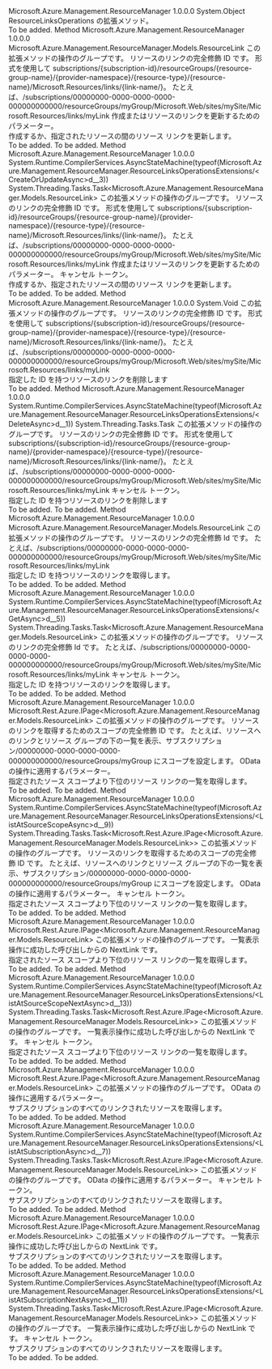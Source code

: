 <Type Name="ResourceLinksOperationsExtensions" FullName="Microsoft.Azure.Management.ResourceManager.ResourceLinksOperationsExtensions">
  <TypeSignature Language="C#" Value="public static class ResourceLinksOperationsExtensions" />
  <TypeSignature Language="ILAsm" Value=".class public auto ansi abstract sealed beforefieldinit ResourceLinksOperationsExtensions extends System.Object" />
  <TypeSignature Language="DocId" Value="T:Microsoft.Azure.Management.ResourceManager.ResourceLinksOperationsExtensions" />
  <TypeSignature Language="VB.NET" Value="Public Module ResourceLinksOperationsExtensions" />
  <TypeSignature Language="F#" Value="type ResourceLinksOperationsExtensions = class" />
  <AssemblyInfo>
    <AssemblyName>Microsoft.Azure.Management.ResourceManager</AssemblyName>
    <AssemblyVersion>1.0.0.0</AssemblyVersion>
  </AssemblyInfo>
  <Base>
    <BaseTypeName>System.Object</BaseTypeName>
  </Base>
  <Interfaces />
  <Docs>
    <summary>
            ResourceLinksOperations の拡張メソッド。
            </summary>
    <remarks>To be added.</remarks>
  </Docs>
  <Members>
    <Member MemberName="CreateOrUpdate">
      <MemberSignature Language="C#" Value="public static Microsoft.Azure.Management.ResourceManager.Models.ResourceLink CreateOrUpdate (this Microsoft.Azure.Management.ResourceManager.IResourceLinksOperations operations, string linkId, Microsoft.Azure.Management.ResourceManager.Models.ResourceLink parameters);" />
      <MemberSignature Language="ILAsm" Value=".method public static hidebysig class Microsoft.Azure.Management.ResourceManager.Models.ResourceLink CreateOrUpdate(class Microsoft.Azure.Management.ResourceManager.IResourceLinksOperations operations, string linkId, class Microsoft.Azure.Management.ResourceManager.Models.ResourceLink parameters) cil managed" />
      <MemberSignature Language="DocId" Value="M:Microsoft.Azure.Management.ResourceManager.ResourceLinksOperationsExtensions.CreateOrUpdate(Microsoft.Azure.Management.ResourceManager.IResourceLinksOperations,System.String,Microsoft.Azure.Management.ResourceManager.Models.ResourceLink)" />
      <MemberSignature Language="VB.NET" Value="&lt;Extension()&gt;&#xA;Public Function CreateOrUpdate (operations As IResourceLinksOperations, linkId As String, parameters As ResourceLink) As ResourceLink" />
      <MemberSignature Language="F#" Value="static member CreateOrUpdate : Microsoft.Azure.Management.ResourceManager.IResourceLinksOperations * string * Microsoft.Azure.Management.ResourceManager.Models.ResourceLink -&gt; Microsoft.Azure.Management.ResourceManager.Models.ResourceLink" Usage="Microsoft.Azure.Management.ResourceManager.ResourceLinksOperationsExtensions.CreateOrUpdate (operations, linkId, parameters)" />
      <MemberType>Method</MemberType>
      <AssemblyInfo>
        <AssemblyName>Microsoft.Azure.Management.ResourceManager</AssemblyName>
        <AssemblyVersion>1.0.0.0</AssemblyVersion>
      </AssemblyInfo>
      <ReturnValue>
        <ReturnType>Microsoft.Azure.Management.ResourceManager.Models.ResourceLink</ReturnType>
      </ReturnValue>
      <Parameters>
        <Parameter Name="operations" Type="Microsoft.Azure.Management.ResourceManager.IResourceLinksOperations" RefType="this" />
        <Parameter Name="linkId" Type="System.String" />
        <Parameter Name="parameters" Type="Microsoft.Azure.Management.ResourceManager.Models.ResourceLink" />
      </Parameters>
      <Docs>
        <param name="operations">
            この拡張メソッドの操作のグループです。
            </param>
        <param name="linkId">
            リソースのリンクの完全修飾 ID です。 形式を使用して subscriptions/{subscription-id}/resourceGroups/{resource-group-name}/{provider-namespace}/{resource-type}/{resource-name}/Microsoft.Resources/links/{link-name/}。
            たとえば、/subscriptions/00000000-0000-0000-0000-000000000000/resourceGroups/myGroup/Microsoft.Web/sites/mySite/Microsoft.Resources/links/myLink
            </param>
        <param name="parameters">
            作成またはリソースのリンクを更新するためのパラメーター。
            </param>
        <summary>
            作成するか、指定されたリソースの間のリソース リンクを更新します。
            </summary>
        <returns>To be added.</returns>
        <remarks>To be added.</remarks>
      </Docs>
    </Member>
    <Member MemberName="CreateOrUpdateAsync">
      <MemberSignature Language="C#" Value="public static System.Threading.Tasks.Task&lt;Microsoft.Azure.Management.ResourceManager.Models.ResourceLink&gt; CreateOrUpdateAsync (this Microsoft.Azure.Management.ResourceManager.IResourceLinksOperations operations, string linkId, Microsoft.Azure.Management.ResourceManager.Models.ResourceLink parameters, System.Threading.CancellationToken cancellationToken = null);" />
      <MemberSignature Language="ILAsm" Value=".method public static hidebysig class System.Threading.Tasks.Task`1&lt;class Microsoft.Azure.Management.ResourceManager.Models.ResourceLink&gt; CreateOrUpdateAsync(class Microsoft.Azure.Management.ResourceManager.IResourceLinksOperations operations, string linkId, class Microsoft.Azure.Management.ResourceManager.Models.ResourceLink parameters, valuetype System.Threading.CancellationToken cancellationToken) cil managed" />
      <MemberSignature Language="DocId" Value="M:Microsoft.Azure.Management.ResourceManager.ResourceLinksOperationsExtensions.CreateOrUpdateAsync(Microsoft.Azure.Management.ResourceManager.IResourceLinksOperations,System.String,Microsoft.Azure.Management.ResourceManager.Models.ResourceLink,System.Threading.CancellationToken)" />
      <MemberSignature Language="F#" Value="static member CreateOrUpdateAsync : Microsoft.Azure.Management.ResourceManager.IResourceLinksOperations * string * Microsoft.Azure.Management.ResourceManager.Models.ResourceLink * System.Threading.CancellationToken -&gt; System.Threading.Tasks.Task&lt;Microsoft.Azure.Management.ResourceManager.Models.ResourceLink&gt;" Usage="Microsoft.Azure.Management.ResourceManager.ResourceLinksOperationsExtensions.CreateOrUpdateAsync (operations, linkId, parameters, cancellationToken)" />
      <MemberType>Method</MemberType>
      <AssemblyInfo>
        <AssemblyName>Microsoft.Azure.Management.ResourceManager</AssemblyName>
        <AssemblyVersion>1.0.0.0</AssemblyVersion>
      </AssemblyInfo>
      <Attributes>
        <Attribute>
          <AttributeName>System.Runtime.CompilerServices.AsyncStateMachine(typeof(Microsoft.Azure.Management.ResourceManager.ResourceLinksOperationsExtensions/&lt;CreateOrUpdateAsync&gt;d__3))</AttributeName>
        </Attribute>
      </Attributes>
      <ReturnValue>
        <ReturnType>System.Threading.Tasks.Task&lt;Microsoft.Azure.Management.ResourceManager.Models.ResourceLink&gt;</ReturnType>
      </ReturnValue>
      <Parameters>
        <Parameter Name="operations" Type="Microsoft.Azure.Management.ResourceManager.IResourceLinksOperations" RefType="this" />
        <Parameter Name="linkId" Type="System.String" />
        <Parameter Name="parameters" Type="Microsoft.Azure.Management.ResourceManager.Models.ResourceLink" />
        <Parameter Name="cancellationToken" Type="System.Threading.CancellationToken" />
      </Parameters>
      <Docs>
        <param name="operations">
            この拡張メソッドの操作のグループです。
            </param>
        <param name="linkId">
            リソースのリンクの完全修飾 ID です。 形式を使用して subscriptions/{subscription-id}/resourceGroups/{resource-group-name}/{provider-namespace}/{resource-type}/{resource-name}/Microsoft.Resources/links/{link-name/}。
            たとえば、/subscriptions/00000000-0000-0000-0000-000000000000/resourceGroups/myGroup/Microsoft.Web/sites/mySite/Microsoft.Resources/links/myLink
            </param>
        <param name="parameters">
            作成またはリソースのリンクを更新するためのパラメーター。
            </param>
        <param name="cancellationToken">
            キャンセル トークン。
            </param>
        <summary>
            作成するか、指定されたリソースの間のリソース リンクを更新します。
            </summary>
        <returns>To be added.</returns>
        <remarks>To be added.</remarks>
      </Docs>
    </Member>
    <Member MemberName="Delete">
      <MemberSignature Language="C#" Value="public static void Delete (this Microsoft.Azure.Management.ResourceManager.IResourceLinksOperations operations, string linkId);" />
      <MemberSignature Language="ILAsm" Value=".method public static hidebysig void Delete(class Microsoft.Azure.Management.ResourceManager.IResourceLinksOperations operations, string linkId) cil managed" />
      <MemberSignature Language="DocId" Value="M:Microsoft.Azure.Management.ResourceManager.ResourceLinksOperationsExtensions.Delete(Microsoft.Azure.Management.ResourceManager.IResourceLinksOperations,System.String)" />
      <MemberSignature Language="VB.NET" Value="&lt;Extension()&gt;&#xA;Public Sub Delete (operations As IResourceLinksOperations, linkId As String)" />
      <MemberSignature Language="F#" Value="static member Delete : Microsoft.Azure.Management.ResourceManager.IResourceLinksOperations * string -&gt; unit" Usage="Microsoft.Azure.Management.ResourceManager.ResourceLinksOperationsExtensions.Delete (operations, linkId)" />
      <MemberType>Method</MemberType>
      <AssemblyInfo>
        <AssemblyName>Microsoft.Azure.Management.ResourceManager</AssemblyName>
        <AssemblyVersion>1.0.0.0</AssemblyVersion>
      </AssemblyInfo>
      <ReturnValue>
        <ReturnType>System.Void</ReturnType>
      </ReturnValue>
      <Parameters>
        <Parameter Name="operations" Type="Microsoft.Azure.Management.ResourceManager.IResourceLinksOperations" RefType="this" />
        <Parameter Name="linkId" Type="System.String" />
      </Parameters>
      <Docs>
        <param name="operations">
            この拡張メソッドの操作のグループです。
            </param>
        <param name="linkId">
            リソースのリンクの完全修飾 ID です。 形式を使用して subscriptions/{subscription-id}/resourceGroups/{resource-group-name}/{provider-namespace}/{resource-type}/{resource-name}/Microsoft.Resources/links/{link-name/}。
            たとえば、/subscriptions/00000000-0000-0000-0000-000000000000/resourceGroups/myGroup/Microsoft.Web/sites/mySite/Microsoft.Resources/links/myLink
            </param>
        <summary>
            指定した ID を持つリソースのリンクを削除します
            </summary>
        <remarks>To be added.</remarks>
      </Docs>
    </Member>
    <Member MemberName="DeleteAsync">
      <MemberSignature Language="C#" Value="public static System.Threading.Tasks.Task DeleteAsync (this Microsoft.Azure.Management.ResourceManager.IResourceLinksOperations operations, string linkId, System.Threading.CancellationToken cancellationToken = null);" />
      <MemberSignature Language="ILAsm" Value=".method public static hidebysig class System.Threading.Tasks.Task DeleteAsync(class Microsoft.Azure.Management.ResourceManager.IResourceLinksOperations operations, string linkId, valuetype System.Threading.CancellationToken cancellationToken) cil managed" />
      <MemberSignature Language="DocId" Value="M:Microsoft.Azure.Management.ResourceManager.ResourceLinksOperationsExtensions.DeleteAsync(Microsoft.Azure.Management.ResourceManager.IResourceLinksOperations,System.String,System.Threading.CancellationToken)" />
      <MemberSignature Language="F#" Value="static member DeleteAsync : Microsoft.Azure.Management.ResourceManager.IResourceLinksOperations * string * System.Threading.CancellationToken -&gt; System.Threading.Tasks.Task" Usage="Microsoft.Azure.Management.ResourceManager.ResourceLinksOperationsExtensions.DeleteAsync (operations, linkId, cancellationToken)" />
      <MemberType>Method</MemberType>
      <AssemblyInfo>
        <AssemblyName>Microsoft.Azure.Management.ResourceManager</AssemblyName>
        <AssemblyVersion>1.0.0.0</AssemblyVersion>
      </AssemblyInfo>
      <Attributes>
        <Attribute>
          <AttributeName>System.Runtime.CompilerServices.AsyncStateMachine(typeof(Microsoft.Azure.Management.ResourceManager.ResourceLinksOperationsExtensions/&lt;DeleteAsync&gt;d__1))</AttributeName>
        </Attribute>
      </Attributes>
      <ReturnValue>
        <ReturnType>System.Threading.Tasks.Task</ReturnType>
      </ReturnValue>
      <Parameters>
        <Parameter Name="operations" Type="Microsoft.Azure.Management.ResourceManager.IResourceLinksOperations" RefType="this" />
        <Parameter Name="linkId" Type="System.String" />
        <Parameter Name="cancellationToken" Type="System.Threading.CancellationToken" />
      </Parameters>
      <Docs>
        <param name="operations">
            この拡張メソッドの操作のグループです。
            </param>
        <param name="linkId">
            リソースのリンクの完全修飾 ID です。 形式を使用して subscriptions/{subscription-id}/resourceGroups/{resource-group-name}/{provider-namespace}/{resource-type}/{resource-name}/Microsoft.Resources/links/{link-name/}。
            たとえば、/subscriptions/00000000-0000-0000-0000-000000000000/resourceGroups/myGroup/Microsoft.Web/sites/mySite/Microsoft.Resources/links/myLink
            </param>
        <param name="cancellationToken">
            キャンセル トークン。
            </param>
        <summary>
            指定した ID を持つリソースのリンクを削除します
            </summary>
        <returns>To be added.</returns>
        <remarks>To be added.</remarks>
      </Docs>
    </Member>
    <Member MemberName="Get">
      <MemberSignature Language="C#" Value="public static Microsoft.Azure.Management.ResourceManager.Models.ResourceLink Get (this Microsoft.Azure.Management.ResourceManager.IResourceLinksOperations operations, string linkId);" />
      <MemberSignature Language="ILAsm" Value=".method public static hidebysig class Microsoft.Azure.Management.ResourceManager.Models.ResourceLink Get(class Microsoft.Azure.Management.ResourceManager.IResourceLinksOperations operations, string linkId) cil managed" />
      <MemberSignature Language="DocId" Value="M:Microsoft.Azure.Management.ResourceManager.ResourceLinksOperationsExtensions.Get(Microsoft.Azure.Management.ResourceManager.IResourceLinksOperations,System.String)" />
      <MemberSignature Language="VB.NET" Value="&lt;Extension()&gt;&#xA;Public Function Get (operations As IResourceLinksOperations, linkId As String) As ResourceLink" />
      <MemberSignature Language="F#" Value="static member Get : Microsoft.Azure.Management.ResourceManager.IResourceLinksOperations * string -&gt; Microsoft.Azure.Management.ResourceManager.Models.ResourceLink" Usage="Microsoft.Azure.Management.ResourceManager.ResourceLinksOperationsExtensions.Get (operations, linkId)" />
      <MemberType>Method</MemberType>
      <AssemblyInfo>
        <AssemblyName>Microsoft.Azure.Management.ResourceManager</AssemblyName>
        <AssemblyVersion>1.0.0.0</AssemblyVersion>
      </AssemblyInfo>
      <ReturnValue>
        <ReturnType>Microsoft.Azure.Management.ResourceManager.Models.ResourceLink</ReturnType>
      </ReturnValue>
      <Parameters>
        <Parameter Name="operations" Type="Microsoft.Azure.Management.ResourceManager.IResourceLinksOperations" RefType="this" />
        <Parameter Name="linkId" Type="System.String" />
      </Parameters>
      <Docs>
        <param name="operations">
            この拡張メソッドの操作のグループです。
            </param>
        <param name="linkId">
            リソースのリンクの完全修飾 Id です。 たとえば、/subscriptions/00000000-0000-0000-0000-000000000000/resourceGroups/myGroup/Microsoft.Web/sites/mySite/Microsoft.Resources/links/myLink
            </param>
        <summary>
            指定した ID を持つリソースのリンクを取得します。
            </summary>
        <returns>To be added.</returns>
        <remarks>To be added.</remarks>
      </Docs>
    </Member>
    <Member MemberName="GetAsync">
      <MemberSignature Language="C#" Value="public static System.Threading.Tasks.Task&lt;Microsoft.Azure.Management.ResourceManager.Models.ResourceLink&gt; GetAsync (this Microsoft.Azure.Management.ResourceManager.IResourceLinksOperations operations, string linkId, System.Threading.CancellationToken cancellationToken = null);" />
      <MemberSignature Language="ILAsm" Value=".method public static hidebysig class System.Threading.Tasks.Task`1&lt;class Microsoft.Azure.Management.ResourceManager.Models.ResourceLink&gt; GetAsync(class Microsoft.Azure.Management.ResourceManager.IResourceLinksOperations operations, string linkId, valuetype System.Threading.CancellationToken cancellationToken) cil managed" />
      <MemberSignature Language="DocId" Value="M:Microsoft.Azure.Management.ResourceManager.ResourceLinksOperationsExtensions.GetAsync(Microsoft.Azure.Management.ResourceManager.IResourceLinksOperations,System.String,System.Threading.CancellationToken)" />
      <MemberSignature Language="F#" Value="static member GetAsync : Microsoft.Azure.Management.ResourceManager.IResourceLinksOperations * string * System.Threading.CancellationToken -&gt; System.Threading.Tasks.Task&lt;Microsoft.Azure.Management.ResourceManager.Models.ResourceLink&gt;" Usage="Microsoft.Azure.Management.ResourceManager.ResourceLinksOperationsExtensions.GetAsync (operations, linkId, cancellationToken)" />
      <MemberType>Method</MemberType>
      <AssemblyInfo>
        <AssemblyName>Microsoft.Azure.Management.ResourceManager</AssemblyName>
        <AssemblyVersion>1.0.0.0</AssemblyVersion>
      </AssemblyInfo>
      <Attributes>
        <Attribute>
          <AttributeName>System.Runtime.CompilerServices.AsyncStateMachine(typeof(Microsoft.Azure.Management.ResourceManager.ResourceLinksOperationsExtensions/&lt;GetAsync&gt;d__5))</AttributeName>
        </Attribute>
      </Attributes>
      <ReturnValue>
        <ReturnType>System.Threading.Tasks.Task&lt;Microsoft.Azure.Management.ResourceManager.Models.ResourceLink&gt;</ReturnType>
      </ReturnValue>
      <Parameters>
        <Parameter Name="operations" Type="Microsoft.Azure.Management.ResourceManager.IResourceLinksOperations" RefType="this" />
        <Parameter Name="linkId" Type="System.String" />
        <Parameter Name="cancellationToken" Type="System.Threading.CancellationToken" />
      </Parameters>
      <Docs>
        <param name="operations">
            この拡張メソッドの操作のグループです。
            </param>
        <param name="linkId">
            リソースのリンクの完全修飾 Id です。 たとえば、/subscriptions/00000000-0000-0000-0000-000000000000/resourceGroups/myGroup/Microsoft.Web/sites/mySite/Microsoft.Resources/links/myLink
            </param>
        <param name="cancellationToken">
            キャンセル トークン。
            </param>
        <summary>
            指定した ID を持つリソースのリンクを取得します。
            </summary>
        <returns>To be added.</returns>
        <remarks>To be added.</remarks>
      </Docs>
    </Member>
    <Member MemberName="ListAtSourceScope">
      <MemberSignature Language="C#" Value="public static Microsoft.Rest.Azure.IPage&lt;Microsoft.Azure.Management.ResourceManager.Models.ResourceLink&gt; ListAtSourceScope (this Microsoft.Azure.Management.ResourceManager.IResourceLinksOperations operations, string scope, Microsoft.Rest.Azure.OData.ODataQuery&lt;Microsoft.Azure.Management.ResourceManager.Models.ResourceLinkFilter&gt; odataQuery = null);" />
      <MemberSignature Language="ILAsm" Value=".method public static hidebysig class Microsoft.Rest.Azure.IPage`1&lt;class Microsoft.Azure.Management.ResourceManager.Models.ResourceLink&gt; ListAtSourceScope(class Microsoft.Azure.Management.ResourceManager.IResourceLinksOperations operations, string scope, class Microsoft.Rest.Azure.OData.ODataQuery`1&lt;class Microsoft.Azure.Management.ResourceManager.Models.ResourceLinkFilter&gt; odataQuery) cil managed" />
      <MemberSignature Language="DocId" Value="M:Microsoft.Azure.Management.ResourceManager.ResourceLinksOperationsExtensions.ListAtSourceScope(Microsoft.Azure.Management.ResourceManager.IResourceLinksOperations,System.String,Microsoft.Rest.Azure.OData.ODataQuery{Microsoft.Azure.Management.ResourceManager.Models.ResourceLinkFilter})" />
      <MemberSignature Language="VB.NET" Value="&lt;Extension()&gt;&#xA;Public Function ListAtSourceScope (operations As IResourceLinksOperations, scope As String, Optional odataQuery As ODataQuery(Of ResourceLinkFilter) = null) As IPage(Of ResourceLink)" />
      <MemberSignature Language="F#" Value="static member ListAtSourceScope : Microsoft.Azure.Management.ResourceManager.IResourceLinksOperations * string * Microsoft.Rest.Azure.OData.ODataQuery&lt;Microsoft.Azure.Management.ResourceManager.Models.ResourceLinkFilter&gt; -&gt; Microsoft.Rest.Azure.IPage&lt;Microsoft.Azure.Management.ResourceManager.Models.ResourceLink&gt;" Usage="Microsoft.Azure.Management.ResourceManager.ResourceLinksOperationsExtensions.ListAtSourceScope (operations, scope, odataQuery)" />
      <MemberType>Method</MemberType>
      <AssemblyInfo>
        <AssemblyName>Microsoft.Azure.Management.ResourceManager</AssemblyName>
        <AssemblyVersion>1.0.0.0</AssemblyVersion>
      </AssemblyInfo>
      <ReturnValue>
        <ReturnType>Microsoft.Rest.Azure.IPage&lt;Microsoft.Azure.Management.ResourceManager.Models.ResourceLink&gt;</ReturnType>
      </ReturnValue>
      <Parameters>
        <Parameter Name="operations" Type="Microsoft.Azure.Management.ResourceManager.IResourceLinksOperations" RefType="this" />
        <Parameter Name="scope" Type="System.String" />
        <Parameter Name="odataQuery" Type="Microsoft.Rest.Azure.OData.ODataQuery&lt;Microsoft.Azure.Management.ResourceManager.Models.ResourceLinkFilter&gt;" />
      </Parameters>
      <Docs>
        <param name="operations">
            この拡張メソッドの操作のグループです。
            </param>
        <param name="scope">
            リソースのリンクを取得するためのスコープの完全修飾 ID です。 たとえば、リソースへのリンクとリソース グループの下の一覧を表示、サブスクリプション/00000000-0000-0000-0000-000000000000/resourceGroups/myGroup にスコープを設定します。
            </param>
        <param name="odataQuery">
            OData の操作に適用するパラメーター。
            </param>
        <summary>
            指定されたソース スコープより下位のリソース リンクの一覧を取得します。
            </summary>
        <returns>To be added.</returns>
        <remarks>To be added.</remarks>
      </Docs>
    </Member>
    <Member MemberName="ListAtSourceScopeAsync">
      <MemberSignature Language="C#" Value="public static System.Threading.Tasks.Task&lt;Microsoft.Rest.Azure.IPage&lt;Microsoft.Azure.Management.ResourceManager.Models.ResourceLink&gt;&gt; ListAtSourceScopeAsync (this Microsoft.Azure.Management.ResourceManager.IResourceLinksOperations operations, string scope, Microsoft.Rest.Azure.OData.ODataQuery&lt;Microsoft.Azure.Management.ResourceManager.Models.ResourceLinkFilter&gt; odataQuery = null, System.Threading.CancellationToken cancellationToken = null);" />
      <MemberSignature Language="ILAsm" Value=".method public static hidebysig class System.Threading.Tasks.Task`1&lt;class Microsoft.Rest.Azure.IPage`1&lt;class Microsoft.Azure.Management.ResourceManager.Models.ResourceLink&gt;&gt; ListAtSourceScopeAsync(class Microsoft.Azure.Management.ResourceManager.IResourceLinksOperations operations, string scope, class Microsoft.Rest.Azure.OData.ODataQuery`1&lt;class Microsoft.Azure.Management.ResourceManager.Models.ResourceLinkFilter&gt; odataQuery, valuetype System.Threading.CancellationToken cancellationToken) cil managed" />
      <MemberSignature Language="DocId" Value="M:Microsoft.Azure.Management.ResourceManager.ResourceLinksOperationsExtensions.ListAtSourceScopeAsync(Microsoft.Azure.Management.ResourceManager.IResourceLinksOperations,System.String,Microsoft.Rest.Azure.OData.ODataQuery{Microsoft.Azure.Management.ResourceManager.Models.ResourceLinkFilter},System.Threading.CancellationToken)" />
      <MemberSignature Language="F#" Value="static member ListAtSourceScopeAsync : Microsoft.Azure.Management.ResourceManager.IResourceLinksOperations * string * Microsoft.Rest.Azure.OData.ODataQuery&lt;Microsoft.Azure.Management.ResourceManager.Models.ResourceLinkFilter&gt; * System.Threading.CancellationToken -&gt; System.Threading.Tasks.Task&lt;Microsoft.Rest.Azure.IPage&lt;Microsoft.Azure.Management.ResourceManager.Models.ResourceLink&gt;&gt;" Usage="Microsoft.Azure.Management.ResourceManager.ResourceLinksOperationsExtensions.ListAtSourceScopeAsync (operations, scope, odataQuery, cancellationToken)" />
      <MemberType>Method</MemberType>
      <AssemblyInfo>
        <AssemblyName>Microsoft.Azure.Management.ResourceManager</AssemblyName>
        <AssemblyVersion>1.0.0.0</AssemblyVersion>
      </AssemblyInfo>
      <Attributes>
        <Attribute>
          <AttributeName>System.Runtime.CompilerServices.AsyncStateMachine(typeof(Microsoft.Azure.Management.ResourceManager.ResourceLinksOperationsExtensions/&lt;ListAtSourceScopeAsync&gt;d__9))</AttributeName>
        </Attribute>
      </Attributes>
      <ReturnValue>
        <ReturnType>System.Threading.Tasks.Task&lt;Microsoft.Rest.Azure.IPage&lt;Microsoft.Azure.Management.ResourceManager.Models.ResourceLink&gt;&gt;</ReturnType>
      </ReturnValue>
      <Parameters>
        <Parameter Name="operations" Type="Microsoft.Azure.Management.ResourceManager.IResourceLinksOperations" RefType="this" />
        <Parameter Name="scope" Type="System.String" />
        <Parameter Name="odataQuery" Type="Microsoft.Rest.Azure.OData.ODataQuery&lt;Microsoft.Azure.Management.ResourceManager.Models.ResourceLinkFilter&gt;" />
        <Parameter Name="cancellationToken" Type="System.Threading.CancellationToken" />
      </Parameters>
      <Docs>
        <param name="operations">
            この拡張メソッドの操作のグループです。
            </param>
        <param name="scope">
            リソースのリンクを取得するためのスコープの完全修飾 ID です。 たとえば、リソースへのリンクとリソース グループの下の一覧を表示、サブスクリプション/00000000-0000-0000-0000-000000000000/resourceGroups/myGroup にスコープを設定します。
            </param>
        <param name="odataQuery">
            OData の操作に適用するパラメーター。
            </param>
        <param name="cancellationToken">
            キャンセル トークン。
            </param>
        <summary>
            指定されたソース スコープより下位のリソース リンクの一覧を取得します。
            </summary>
        <returns>To be added.</returns>
        <remarks>To be added.</remarks>
      </Docs>
    </Member>
    <Member MemberName="ListAtSourceScopeNext">
      <MemberSignature Language="C#" Value="public static Microsoft.Rest.Azure.IPage&lt;Microsoft.Azure.Management.ResourceManager.Models.ResourceLink&gt; ListAtSourceScopeNext (this Microsoft.Azure.Management.ResourceManager.IResourceLinksOperations operations, string nextPageLink);" />
      <MemberSignature Language="ILAsm" Value=".method public static hidebysig class Microsoft.Rest.Azure.IPage`1&lt;class Microsoft.Azure.Management.ResourceManager.Models.ResourceLink&gt; ListAtSourceScopeNext(class Microsoft.Azure.Management.ResourceManager.IResourceLinksOperations operations, string nextPageLink) cil managed" />
      <MemberSignature Language="DocId" Value="M:Microsoft.Azure.Management.ResourceManager.ResourceLinksOperationsExtensions.ListAtSourceScopeNext(Microsoft.Azure.Management.ResourceManager.IResourceLinksOperations,System.String)" />
      <MemberSignature Language="VB.NET" Value="&lt;Extension()&gt;&#xA;Public Function ListAtSourceScopeNext (operations As IResourceLinksOperations, nextPageLink As String) As IPage(Of ResourceLink)" />
      <MemberSignature Language="F#" Value="static member ListAtSourceScopeNext : Microsoft.Azure.Management.ResourceManager.IResourceLinksOperations * string -&gt; Microsoft.Rest.Azure.IPage&lt;Microsoft.Azure.Management.ResourceManager.Models.ResourceLink&gt;" Usage="Microsoft.Azure.Management.ResourceManager.ResourceLinksOperationsExtensions.ListAtSourceScopeNext (operations, nextPageLink)" />
      <MemberType>Method</MemberType>
      <AssemblyInfo>
        <AssemblyName>Microsoft.Azure.Management.ResourceManager</AssemblyName>
        <AssemblyVersion>1.0.0.0</AssemblyVersion>
      </AssemblyInfo>
      <ReturnValue>
        <ReturnType>Microsoft.Rest.Azure.IPage&lt;Microsoft.Azure.Management.ResourceManager.Models.ResourceLink&gt;</ReturnType>
      </ReturnValue>
      <Parameters>
        <Parameter Name="operations" Type="Microsoft.Azure.Management.ResourceManager.IResourceLinksOperations" RefType="this" />
        <Parameter Name="nextPageLink" Type="System.String" />
      </Parameters>
      <Docs>
        <param name="operations">
            この拡張メソッドの操作のグループです。
            </param>
        <param name="nextPageLink">
            一覧表示操作に成功した呼び出しからの NextLink です。
            </param>
        <summary>
            指定されたソース スコープより下位のリソース リンクの一覧を取得します。
            </summary>
        <returns>To be added.</returns>
        <remarks>To be added.</remarks>
      </Docs>
    </Member>
    <Member MemberName="ListAtSourceScopeNextAsync">
      <MemberSignature Language="C#" Value="public static System.Threading.Tasks.Task&lt;Microsoft.Rest.Azure.IPage&lt;Microsoft.Azure.Management.ResourceManager.Models.ResourceLink&gt;&gt; ListAtSourceScopeNextAsync (this Microsoft.Azure.Management.ResourceManager.IResourceLinksOperations operations, string nextPageLink, System.Threading.CancellationToken cancellationToken = null);" />
      <MemberSignature Language="ILAsm" Value=".method public static hidebysig class System.Threading.Tasks.Task`1&lt;class Microsoft.Rest.Azure.IPage`1&lt;class Microsoft.Azure.Management.ResourceManager.Models.ResourceLink&gt;&gt; ListAtSourceScopeNextAsync(class Microsoft.Azure.Management.ResourceManager.IResourceLinksOperations operations, string nextPageLink, valuetype System.Threading.CancellationToken cancellationToken) cil managed" />
      <MemberSignature Language="DocId" Value="M:Microsoft.Azure.Management.ResourceManager.ResourceLinksOperationsExtensions.ListAtSourceScopeNextAsync(Microsoft.Azure.Management.ResourceManager.IResourceLinksOperations,System.String,System.Threading.CancellationToken)" />
      <MemberSignature Language="F#" Value="static member ListAtSourceScopeNextAsync : Microsoft.Azure.Management.ResourceManager.IResourceLinksOperations * string * System.Threading.CancellationToken -&gt; System.Threading.Tasks.Task&lt;Microsoft.Rest.Azure.IPage&lt;Microsoft.Azure.Management.ResourceManager.Models.ResourceLink&gt;&gt;" Usage="Microsoft.Azure.Management.ResourceManager.ResourceLinksOperationsExtensions.ListAtSourceScopeNextAsync (operations, nextPageLink, cancellationToken)" />
      <MemberType>Method</MemberType>
      <AssemblyInfo>
        <AssemblyName>Microsoft.Azure.Management.ResourceManager</AssemblyName>
        <AssemblyVersion>1.0.0.0</AssemblyVersion>
      </AssemblyInfo>
      <Attributes>
        <Attribute>
          <AttributeName>System.Runtime.CompilerServices.AsyncStateMachine(typeof(Microsoft.Azure.Management.ResourceManager.ResourceLinksOperationsExtensions/&lt;ListAtSourceScopeNextAsync&gt;d__13))</AttributeName>
        </Attribute>
      </Attributes>
      <ReturnValue>
        <ReturnType>System.Threading.Tasks.Task&lt;Microsoft.Rest.Azure.IPage&lt;Microsoft.Azure.Management.ResourceManager.Models.ResourceLink&gt;&gt;</ReturnType>
      </ReturnValue>
      <Parameters>
        <Parameter Name="operations" Type="Microsoft.Azure.Management.ResourceManager.IResourceLinksOperations" RefType="this" />
        <Parameter Name="nextPageLink" Type="System.String" />
        <Parameter Name="cancellationToken" Type="System.Threading.CancellationToken" />
      </Parameters>
      <Docs>
        <param name="operations">
            この拡張メソッドの操作のグループです。
            </param>
        <param name="nextPageLink">
            一覧表示操作に成功した呼び出しからの NextLink です。
            </param>
        <param name="cancellationToken">
            キャンセル トークン。
            </param>
        <summary>
            指定されたソース スコープより下位のリソース リンクの一覧を取得します。
            </summary>
        <returns>To be added.</returns>
        <remarks>To be added.</remarks>
      </Docs>
    </Member>
    <Member MemberName="ListAtSubscription">
      <MemberSignature Language="C#" Value="public static Microsoft.Rest.Azure.IPage&lt;Microsoft.Azure.Management.ResourceManager.Models.ResourceLink&gt; ListAtSubscription (this Microsoft.Azure.Management.ResourceManager.IResourceLinksOperations operations, Microsoft.Rest.Azure.OData.ODataQuery&lt;Microsoft.Azure.Management.ResourceManager.Models.ResourceLinkFilter&gt; odataQuery = null);" />
      <MemberSignature Language="ILAsm" Value=".method public static hidebysig class Microsoft.Rest.Azure.IPage`1&lt;class Microsoft.Azure.Management.ResourceManager.Models.ResourceLink&gt; ListAtSubscription(class Microsoft.Azure.Management.ResourceManager.IResourceLinksOperations operations, class Microsoft.Rest.Azure.OData.ODataQuery`1&lt;class Microsoft.Azure.Management.ResourceManager.Models.ResourceLinkFilter&gt; odataQuery) cil managed" />
      <MemberSignature Language="DocId" Value="M:Microsoft.Azure.Management.ResourceManager.ResourceLinksOperationsExtensions.ListAtSubscription(Microsoft.Azure.Management.ResourceManager.IResourceLinksOperations,Microsoft.Rest.Azure.OData.ODataQuery{Microsoft.Azure.Management.ResourceManager.Models.ResourceLinkFilter})" />
      <MemberSignature Language="VB.NET" Value="&lt;Extension()&gt;&#xA;Public Function ListAtSubscription (operations As IResourceLinksOperations, Optional odataQuery As ODataQuery(Of ResourceLinkFilter) = null) As IPage(Of ResourceLink)" />
      <MemberSignature Language="F#" Value="static member ListAtSubscription : Microsoft.Azure.Management.ResourceManager.IResourceLinksOperations * Microsoft.Rest.Azure.OData.ODataQuery&lt;Microsoft.Azure.Management.ResourceManager.Models.ResourceLinkFilter&gt; -&gt; Microsoft.Rest.Azure.IPage&lt;Microsoft.Azure.Management.ResourceManager.Models.ResourceLink&gt;" Usage="Microsoft.Azure.Management.ResourceManager.ResourceLinksOperationsExtensions.ListAtSubscription (operations, odataQuery)" />
      <MemberType>Method</MemberType>
      <AssemblyInfo>
        <AssemblyName>Microsoft.Azure.Management.ResourceManager</AssemblyName>
        <AssemblyVersion>1.0.0.0</AssemblyVersion>
      </AssemblyInfo>
      <ReturnValue>
        <ReturnType>Microsoft.Rest.Azure.IPage&lt;Microsoft.Azure.Management.ResourceManager.Models.ResourceLink&gt;</ReturnType>
      </ReturnValue>
      <Parameters>
        <Parameter Name="operations" Type="Microsoft.Azure.Management.ResourceManager.IResourceLinksOperations" RefType="this" />
        <Parameter Name="odataQuery" Type="Microsoft.Rest.Azure.OData.ODataQuery&lt;Microsoft.Azure.Management.ResourceManager.Models.ResourceLinkFilter&gt;" />
      </Parameters>
      <Docs>
        <param name="operations">
            この拡張メソッドの操作のグループです。
            </param>
        <param name="odataQuery">
            OData の操作に適用するパラメーター。
            </param>
        <summary>
            サブスクリプションのすべてのリンクされたリソースを取得します。
            </summary>
        <returns>To be added.</returns>
        <remarks>To be added.</remarks>
      </Docs>
    </Member>
    <Member MemberName="ListAtSubscriptionAsync">
      <MemberSignature Language="C#" Value="public static System.Threading.Tasks.Task&lt;Microsoft.Rest.Azure.IPage&lt;Microsoft.Azure.Management.ResourceManager.Models.ResourceLink&gt;&gt; ListAtSubscriptionAsync (this Microsoft.Azure.Management.ResourceManager.IResourceLinksOperations operations, Microsoft.Rest.Azure.OData.ODataQuery&lt;Microsoft.Azure.Management.ResourceManager.Models.ResourceLinkFilter&gt; odataQuery = null, System.Threading.CancellationToken cancellationToken = null);" />
      <MemberSignature Language="ILAsm" Value=".method public static hidebysig class System.Threading.Tasks.Task`1&lt;class Microsoft.Rest.Azure.IPage`1&lt;class Microsoft.Azure.Management.ResourceManager.Models.ResourceLink&gt;&gt; ListAtSubscriptionAsync(class Microsoft.Azure.Management.ResourceManager.IResourceLinksOperations operations, class Microsoft.Rest.Azure.OData.ODataQuery`1&lt;class Microsoft.Azure.Management.ResourceManager.Models.ResourceLinkFilter&gt; odataQuery, valuetype System.Threading.CancellationToken cancellationToken) cil managed" />
      <MemberSignature Language="DocId" Value="M:Microsoft.Azure.Management.ResourceManager.ResourceLinksOperationsExtensions.ListAtSubscriptionAsync(Microsoft.Azure.Management.ResourceManager.IResourceLinksOperations,Microsoft.Rest.Azure.OData.ODataQuery{Microsoft.Azure.Management.ResourceManager.Models.ResourceLinkFilter},System.Threading.CancellationToken)" />
      <MemberSignature Language="F#" Value="static member ListAtSubscriptionAsync : Microsoft.Azure.Management.ResourceManager.IResourceLinksOperations * Microsoft.Rest.Azure.OData.ODataQuery&lt;Microsoft.Azure.Management.ResourceManager.Models.ResourceLinkFilter&gt; * System.Threading.CancellationToken -&gt; System.Threading.Tasks.Task&lt;Microsoft.Rest.Azure.IPage&lt;Microsoft.Azure.Management.ResourceManager.Models.ResourceLink&gt;&gt;" Usage="Microsoft.Azure.Management.ResourceManager.ResourceLinksOperationsExtensions.ListAtSubscriptionAsync (operations, odataQuery, cancellationToken)" />
      <MemberType>Method</MemberType>
      <AssemblyInfo>
        <AssemblyName>Microsoft.Azure.Management.ResourceManager</AssemblyName>
        <AssemblyVersion>1.0.0.0</AssemblyVersion>
      </AssemblyInfo>
      <Attributes>
        <Attribute>
          <AttributeName>System.Runtime.CompilerServices.AsyncStateMachine(typeof(Microsoft.Azure.Management.ResourceManager.ResourceLinksOperationsExtensions/&lt;ListAtSubscriptionAsync&gt;d__7))</AttributeName>
        </Attribute>
      </Attributes>
      <ReturnValue>
        <ReturnType>System.Threading.Tasks.Task&lt;Microsoft.Rest.Azure.IPage&lt;Microsoft.Azure.Management.ResourceManager.Models.ResourceLink&gt;&gt;</ReturnType>
      </ReturnValue>
      <Parameters>
        <Parameter Name="operations" Type="Microsoft.Azure.Management.ResourceManager.IResourceLinksOperations" RefType="this" />
        <Parameter Name="odataQuery" Type="Microsoft.Rest.Azure.OData.ODataQuery&lt;Microsoft.Azure.Management.ResourceManager.Models.ResourceLinkFilter&gt;" />
        <Parameter Name="cancellationToken" Type="System.Threading.CancellationToken" />
      </Parameters>
      <Docs>
        <param name="operations">
            この拡張メソッドの操作のグループです。
            </param>
        <param name="odataQuery">
            OData の操作に適用するパラメーター。
            </param>
        <param name="cancellationToken">
            キャンセル トークン。
            </param>
        <summary>
            サブスクリプションのすべてのリンクされたリソースを取得します。
            </summary>
        <returns>To be added.</returns>
        <remarks>To be added.</remarks>
      </Docs>
    </Member>
    <Member MemberName="ListAtSubscriptionNext">
      <MemberSignature Language="C#" Value="public static Microsoft.Rest.Azure.IPage&lt;Microsoft.Azure.Management.ResourceManager.Models.ResourceLink&gt; ListAtSubscriptionNext (this Microsoft.Azure.Management.ResourceManager.IResourceLinksOperations operations, string nextPageLink);" />
      <MemberSignature Language="ILAsm" Value=".method public static hidebysig class Microsoft.Rest.Azure.IPage`1&lt;class Microsoft.Azure.Management.ResourceManager.Models.ResourceLink&gt; ListAtSubscriptionNext(class Microsoft.Azure.Management.ResourceManager.IResourceLinksOperations operations, string nextPageLink) cil managed" />
      <MemberSignature Language="DocId" Value="M:Microsoft.Azure.Management.ResourceManager.ResourceLinksOperationsExtensions.ListAtSubscriptionNext(Microsoft.Azure.Management.ResourceManager.IResourceLinksOperations,System.String)" />
      <MemberSignature Language="VB.NET" Value="&lt;Extension()&gt;&#xA;Public Function ListAtSubscriptionNext (operations As IResourceLinksOperations, nextPageLink As String) As IPage(Of ResourceLink)" />
      <MemberSignature Language="F#" Value="static member ListAtSubscriptionNext : Microsoft.Azure.Management.ResourceManager.IResourceLinksOperations * string -&gt; Microsoft.Rest.Azure.IPage&lt;Microsoft.Azure.Management.ResourceManager.Models.ResourceLink&gt;" Usage="Microsoft.Azure.Management.ResourceManager.ResourceLinksOperationsExtensions.ListAtSubscriptionNext (operations, nextPageLink)" />
      <MemberType>Method</MemberType>
      <AssemblyInfo>
        <AssemblyName>Microsoft.Azure.Management.ResourceManager</AssemblyName>
        <AssemblyVersion>1.0.0.0</AssemblyVersion>
      </AssemblyInfo>
      <ReturnValue>
        <ReturnType>Microsoft.Rest.Azure.IPage&lt;Microsoft.Azure.Management.ResourceManager.Models.ResourceLink&gt;</ReturnType>
      </ReturnValue>
      <Parameters>
        <Parameter Name="operations" Type="Microsoft.Azure.Management.ResourceManager.IResourceLinksOperations" RefType="this" />
        <Parameter Name="nextPageLink" Type="System.String" />
      </Parameters>
      <Docs>
        <param name="operations">
            この拡張メソッドの操作のグループです。
            </param>
        <param name="nextPageLink">
            一覧表示操作に成功した呼び出しからの NextLink です。
            </param>
        <summary>
            サブスクリプションのすべてのリンクされたリソースを取得します。
            </summary>
        <returns>To be added.</returns>
        <remarks>To be added.</remarks>
      </Docs>
    </Member>
    <Member MemberName="ListAtSubscriptionNextAsync">
      <MemberSignature Language="C#" Value="public static System.Threading.Tasks.Task&lt;Microsoft.Rest.Azure.IPage&lt;Microsoft.Azure.Management.ResourceManager.Models.ResourceLink&gt;&gt; ListAtSubscriptionNextAsync (this Microsoft.Azure.Management.ResourceManager.IResourceLinksOperations operations, string nextPageLink, System.Threading.CancellationToken cancellationToken = null);" />
      <MemberSignature Language="ILAsm" Value=".method public static hidebysig class System.Threading.Tasks.Task`1&lt;class Microsoft.Rest.Azure.IPage`1&lt;class Microsoft.Azure.Management.ResourceManager.Models.ResourceLink&gt;&gt; ListAtSubscriptionNextAsync(class Microsoft.Azure.Management.ResourceManager.IResourceLinksOperations operations, string nextPageLink, valuetype System.Threading.CancellationToken cancellationToken) cil managed" />
      <MemberSignature Language="DocId" Value="M:Microsoft.Azure.Management.ResourceManager.ResourceLinksOperationsExtensions.ListAtSubscriptionNextAsync(Microsoft.Azure.Management.ResourceManager.IResourceLinksOperations,System.String,System.Threading.CancellationToken)" />
      <MemberSignature Language="F#" Value="static member ListAtSubscriptionNextAsync : Microsoft.Azure.Management.ResourceManager.IResourceLinksOperations * string * System.Threading.CancellationToken -&gt; System.Threading.Tasks.Task&lt;Microsoft.Rest.Azure.IPage&lt;Microsoft.Azure.Management.ResourceManager.Models.ResourceLink&gt;&gt;" Usage="Microsoft.Azure.Management.ResourceManager.ResourceLinksOperationsExtensions.ListAtSubscriptionNextAsync (operations, nextPageLink, cancellationToken)" />
      <MemberType>Method</MemberType>
      <AssemblyInfo>
        <AssemblyName>Microsoft.Azure.Management.ResourceManager</AssemblyName>
        <AssemblyVersion>1.0.0.0</AssemblyVersion>
      </AssemblyInfo>
      <Attributes>
        <Attribute>
          <AttributeName>System.Runtime.CompilerServices.AsyncStateMachine(typeof(Microsoft.Azure.Management.ResourceManager.ResourceLinksOperationsExtensions/&lt;ListAtSubscriptionNextAsync&gt;d__11))</AttributeName>
        </Attribute>
      </Attributes>
      <ReturnValue>
        <ReturnType>System.Threading.Tasks.Task&lt;Microsoft.Rest.Azure.IPage&lt;Microsoft.Azure.Management.ResourceManager.Models.ResourceLink&gt;&gt;</ReturnType>
      </ReturnValue>
      <Parameters>
        <Parameter Name="operations" Type="Microsoft.Azure.Management.ResourceManager.IResourceLinksOperations" RefType="this" />
        <Parameter Name="nextPageLink" Type="System.String" />
        <Parameter Name="cancellationToken" Type="System.Threading.CancellationToken" />
      </Parameters>
      <Docs>
        <param name="operations">
            この拡張メソッドの操作のグループです。
            </param>
        <param name="nextPageLink">
            一覧表示操作に成功した呼び出しからの NextLink です。
            </param>
        <param name="cancellationToken">
            キャンセル トークン。
            </param>
        <summary>
            サブスクリプションのすべてのリンクされたリソースを取得します。
            </summary>
        <returns>To be added.</returns>
        <remarks>To be added.</remarks>
      </Docs>
    </Member>
  </Members>
</Type>